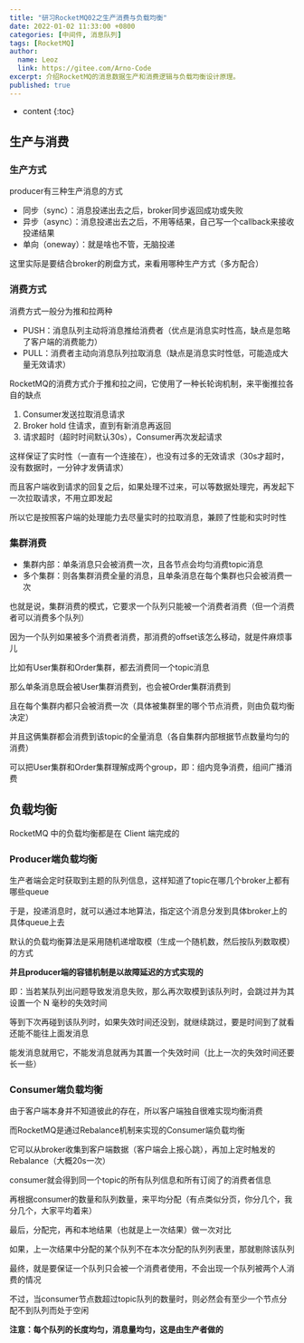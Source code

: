 ```yaml
---
title: "研习RocketMQ02之生产消费与负载均衡"
date: 2022-01-02 11:33:00 +0800
categories: [中间件, 消息队列]
tags: [RocketMQ]
author:
  name: Leoz
  link: https://gitee.com/Arno-Code
excerpt: 介绍RocketMQ的消息数据生产和消费逻辑与负载均衡设计原理。
published: true
---
```


* content
{:toc}


## 生产与消费

### 生产方式

producer有三种生产消息的方式

* 同步（sync）：消息投递出去之后，broker同步返回成功或失败
* 异步（async）：消息投递出去之后，不用等结果，自己写一个callback来接收投递结果
* 单向（oneway）：就是啥也不管，无脑投递

这里实际是要结合broker的刷盘方式，来看用哪种生产方式（多方配合）

### 消费方式

消费方式一般分为推和拉两种

* PUSH：消息队列主动将消息推给消费者（优点是消息实时性高，缺点是忽略了客户端的消费能力）
* PULL：消费者主动向消息队列拉取消息（缺点是消息实时性低，可能造成大量无效请求）

RocketMQ的消费方式介于推和拉之间，它使用了一种长轮询机制，来平衡推拉各自的缺点

1. Consumer发送拉取消息请求
2. Broker hold 住请求，直到有新消息再返回
3. 请求超时（超时时间默认30s），Consumer再次发起请求

这样保证了实时性（一直有一个连接在），也没有过多的无效请求（30s才超时，没有数据时，一分钟才发俩请求）

而且客户端收到请求的回复之后，如果处理不过来，可以等数据处理完，再发起下一次拉取请求，不用立即发起

所以它是按照客户端的处理能力去尽量实时的拉取消息，兼顾了性能和实时时性

### 集群消费

* 集群内部：单条消息只会被消费一次，且各节点会均匀消费topic消息
* 多个集群：则各集群消费全量的消息，且单条消息在每个集群也只会被消费一次

也就是说，集群消费的模式，它要求一个队列只能被一个消费者消费（但一个消费者可以消费多个队列）

因为一个队列如果被多个消费者消费，那消费的offset该怎么移动，就是件麻烦事儿

比如有User集群和Order集群，都去消费同一个topic消息

那么单条消息既会被User集群消费到，也会被Order集群消费到

且在每个集群内都只会被消费一次（具体被集群里的哪个节点消费，则由负载均衡决定）

并且这俩集群都会消费到该topic的全量消息（各自集群内部根据节点数量均匀的消费）

可以把User集群和Order集群理解成两个group，即：组内竞争消费，组间广播消费

## 负载均衡

RocketMQ 中的负载均衡都是在 Client 端完成的

### Producer端负载均衡

生产者端会定时获取到主题的队列信息，这样知道了topic在哪几个broker上都有哪些queue

于是，投递消息时，就可以通过本地算法，指定这个消息分发到具体broker上的具体queue上去

默认的负载均衡算法是采用随机递增取模（生成一个随机数，然后按队列数取模）的方式

**并且producer端的容错机制是以故障延迟的方式实现的**

即：当若某队列出问题导致发消息失败，那么再次取模到该队列时，会跳过并为其设置一个 N 毫秒的失效时间

等到下次再碰到该队列时，如果失效时间还没到，就继续跳过，要是时间到了就看还能不能往上面发消息

能发消息就用它，不能发消息就再为其置一个失效时间（比上一次的失效时间还要长一些）

### Consumer端负载均衡

由于客户端本身并不知道彼此的存在，所以客户端独自很难实现均衡消费

而RocketMQ是通过Rebalance机制来实现的Consumer端负载均衡

它可以从broker收集到客户端数据（客户端会上报心跳），再加上定时触发的Rebalance（大概20s一次）

consumer就会得到同一个topic的所有队列信息和所有订阅了的消费者信息

再根据consumer的数量和队列数量，来平均分配（有点类似分页，你分几个，我分几个，大家平均着来）

最后，分配完，再和本地结果（也就是上一次结果）做一次对比

如果，上一次结果中分配的某个队列不在本次分配的队列列表里，那就剔除该队列

最终，就是要保证一个队列只会被一个消费者使用，不会出现一个队列被两个人消费的情况

不过，当consumer节点数超过topic队列的数量时，则必然会有至少一个节点分配不到队列而处于空闲

**注意：每个队列的长度均匀，消息量均匀，这是由生产者做的**
